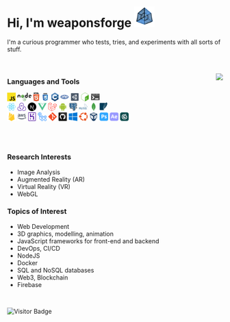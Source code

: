# Hi, I'm weaponsforge <img src='tesseract3.gif' width=48 height=48 />

I'm a curious programmer who tests, tries, and experiments with all sorts of stuff.
<br /><br /><br />

<p>
  <img align="right" src="https://github-readme-stats.vercel.app/api?username=weaponsforge&theme=algolia&show_icons=true&count_private=true" />

  <p>
    <h3>Languages and Tools</h3>
    <code><a href="https://developer.mozilla.org/en-US/docs/Web/JavaScript"><img height="20" alt="Javascript" src="icons/javascript.svg"></a></code>
    <code><a href="https://nodejs.org/en/"><img height="20" alt="NodeJS" src="icons/nodejs.svg"></a></code>
    <code><img height="20" alt="HTML5" src="icons/html5.svg"></code>
    <code><img height="20" alt="CSS3" src="icons/css.svg"></code>
    <code><img height="20" alt="C++" src="icons/cpp.svg"></code>
    <code><a href="https://www.php.net/"><img height="20" alt="PHP" src="icons/php.svg"></a></code>
    <code><a href="https://unity.com/"><img height="20" alt="Unity3D" src="icons/unity3d.svg"></a></code>
    <code><img height="20" alt="Bash scripts" src="icons/bash.svg"></code>
    <code><img height="20" alt="Bat scripts" src="icons/windowsterminal.svg"></code><br />
    <code><a href="https://reactjs.org/docs/create-a-new-react-app.html"><img height="20" alt="React" src="icons/react-original.svg"></a></code>
    <code><a href="https://redux-toolkit.js.org/"><img height="20" alt="Redux" src="icons/redux.svg"></a></code>
    <code><a href="https://nextjs.org/"><img height="20" alt="NextJS" src="icons/nextjs.svg"></a></code>
    <code><a href="https://vuejs.org/"><img height="20" alt="VueJS" src="icons/vue.svg"></a></code>
    <code><a href="https://laravel.com/"><img height="20" alt="Laravel" src="icons/laravel.svg"></a></code>
    <code><a href="https://developer.android.com/"><img height="20" alt="Android native" src="icons/android.svg"></a></code>
    <code><a href="https://www.postgresql.org/"><img height="20" alt="PostgreSQL" src="icons/postgresql.svg"></a></code>
    <code><a href="https://www.mysql.com/"><img height="20" alt="MySQL" src="icons/mysql.svg"></a></code>
    <code><a href="https://www.mongodb.com/"><img height="20" alt="MongoDB" src="icons/mongodb.svg"></a></code>
    <code><a href="https://www.sqlite.org/index.html"><img height="20" alt="SQLite" src="icons/sqlite.svg"></a></code><br />
    <code><a href="https://firebase.google.com/"><img height="20" alt="Firebase" src="icons/firebase.svg"></a></code>
    <code><a href="https://aws.amazon.com/"><img height="20" alt="Amazon Web Services" src="icons/aws.svg"></a></code>
    <code><a href="https://www.heroku.com/"><img height="20" alt="Heroku" src="icons/heroku.svg"></a></code>
    <code><a href="https://github.com/features/actions"><img height="20" alt="Github Actions" src="icons/gh-actions.svg"></a></code>
    <code><a href="https://git-scm.com/"><img height="20" alt="Git" src="icons/git-original.svg"></a></code>
    <code><a href="https://github.com/"><img height="20" alt="Github" src="icons/github.svg"></a></code>
    <code><a href="https://www.microsoft.com/en-ph/"><img height="20" alt="Windows" src="icons/windows.svg"></a></code>
    <code><a href="https://ubuntu.com/"><img height="20" alt="Ubuntu" src="icons/ubuntu.svg"></a></code>
    <code><a href="https://www.virtualbox.org/"><img height="20" alt="Oracle Virtual Box" src="icons/virtualbox.svg"></a></code>
    <code><a href="https://www.adobe.com/ph_en/products/photoshop.html"><img height="20" alt="Adobe Photoshop" src="icons/adobe-photoshop.svg"></a></code>
    <code><a href="https://www.adobe.com/ph_en/products/aftereffects.html"><img height="20" alt="Adobe After Effects" src="icons/adobe-ae.svg"></a></code>
    <code><a href="https://asean.autodesk.com/products/3ds-max/overview?term=1-YEAR&tab=subscription"><img height="20" alt="3ds Max" src="icons/3dsmax.png"></a></code>
  </p>
</p>

<br /><br />


### Research Interests

- Image Analysis
- Augmented Reality (AR)
- Virtual Reality (VR)
- WebGL

### Topics of Interest

- Web Development
- 3D graphics, modelling, animation
- JavaScript frameworks for front-end and backend
- DevOps, CI/CD
- NodeJS
- Docker
- SQL and NoSQL databases
- Web3, Blockchain
- Firebase


<br />

![Visitor Badge](https://visitor-badge.glitch.me/badge?page_id=weaponsforge.visitor-badge)

